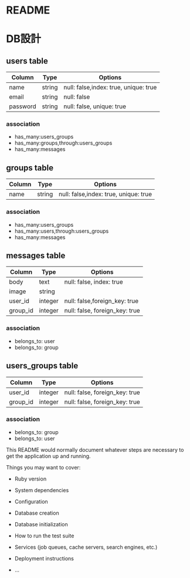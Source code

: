 # README

# DB設計

## users table

|Column|Type|Options|
|------|----|-------|
|name|string|null: false,index: true, unique: true|
|email|string|null: false|
|password|string|null: false, unique: true|

### association
* has_many:users_groups
* has_many:groups,through:users_groups
* has_many:messages


## groups table

|Column|Type|Options|
|------|----|-------|
|name|string|null: false,index: true, unique: true|

### association
* has_many:users_groups
* has_many:users,through:users_groups
* has_many:messages


## messages table

|Column|Type|Options|
|------|----|-------|
|body|text|null: false, index: true|
|image|string||
|user_id|integer|null: false,foreign_key: true|
|group_id|integer|null: false, foreign_key: true|

### association
* belongs_to: user
* belongs_to: group


## users_groups table

|Column|Type|Options|
|------|----|-------|
|user_id|integer|null: false, foreign_key: true|
|group_id|integer|null: false, foreign_key: true|

### association
* belongs_to: group
* belongs_to: user



This README would normally document whatever steps are necessary to get the
application up and running.

Things you may want to cover:

* Ruby version

* System dependencies

* Configuration

* Database creation

* Database initialization

* How to run the test suite

* Services (job queues, cache servers, search engines, etc.)

* Deployment instructions

* ...
